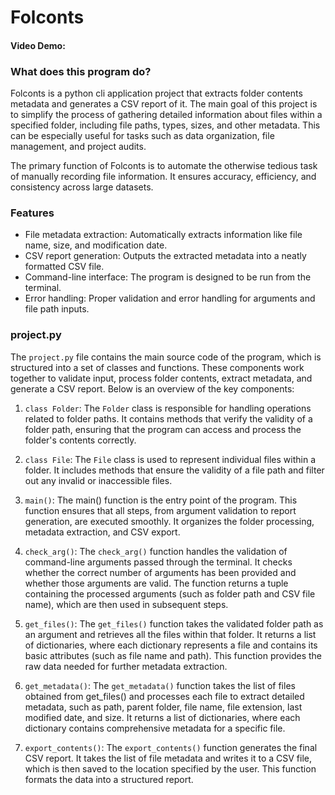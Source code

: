 # Folconts
#### Video Demo:

### What does this program do?
Folconts is a python cli application project that extracts folder contents metadata and generates a CSV report of it. The main goal of  this project is to simplify the process of gathering detailed information about files within a specified folder, including file paths, types, sizes, and other metadata. This can be especially useful for tasks such as data organization, file management, and project audits.

The primary function of Folconts is to automate the otherwise tedious task of manually recording file information. It ensures accuracy, efficiency, and consistency across large datasets.

### Features
* File metadata extraction: Automatically extracts information like file name, size, and modification date.
* CSV report generation: Outputs the extracted metadata into a neatly formatted CSV file.
* Command-line interface: The program is designed to be run from the terminal.
* Error handling: Proper validation and error handling for arguments and file path inputs.

### project.py
The `project.py` file contains the main source code of the program, which is structured into a set of classes and functions. These components work together to validate input, process folder contents, extract metadata, and generate a CSV report. Below is an overview of the key components:
1. `class Folder`:
The `Folder` class is responsible for handling operations related to folder paths. It contains methods that verify the validity of a folder path, ensuring that the program can access and process the folder's contents correctly.

2. `class File`:
The `File` class is used to represent individual files within a folder. It includes methods that ensure the validity of a file path and filter out any invalid or inaccessible files.

3. `main()`:
The main() function is the entry point of the program. This function ensures that all steps, from argument validation to report generation, are executed smoothly. It organizes the folder processing, metadata extraction, and CSV export.

4. `check_arg()`:
The `check_arg()` function handles the validation of command-line arguments passed through the terminal. It checks whether the correct number of arguments has been provided and whether those arguments are valid. The function returns a tuple containing the processed arguments (such as folder path and CSV file name), which are then used in subsequent steps.

5. `get_files()`:
The `get_files()` function takes the validated folder path as an argument and retrieves all the files within that folder. It returns a list of dictionaries, where each dictionary represents a file and contains its basic attributes (such as file name and path). This function provides the raw data needed for further metadata extraction.

6. `get_metadata()`:
The `get_metadata()` function takes the list of files obtained from get_files() and processes each file to extract detailed metadata, such as path, parent folder, file name, file extension, last modified date, and size. It returns a list of dictionaries, where each dictionary contains comprehensive metadata for a specific file.

7. `export_contents()`:
The `export_contents()` function generates the final CSV report. It takes the list of file metadata and writes it to a CSV file, which is then saved to the location specified by the user. This function formats the data into a structured report.

